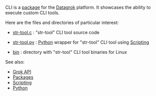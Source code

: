 CLI is a [package](https://datagrok.ai/help/develop/develop#packages) for the [Datagrok](https://datagrok.ai) platform.
It showcases the ability to execute custom CLI tools. 

Here are the files and directories of particular interest:

* [str-tool.c](https://github.com/datagrok-ai/public/blob/master/packages/CLI/src/str-tool.c)
  : "str-tool" CLI tool source code

* [str-tool.py](https://github.com/datagrok-ai/public/blob/master/packages/CLI/scripts/str-tool.py)
  : [Python](https://www.python.org/) wrapper for "str-tool" CLI tool using [Scripting](https://datagrok.ai/help/compute/scripting)
  
* [bin](https://github.com/datagrok-ai/public/blob/master/packages/CLI/bin)
  : directory with "str-tool" CLI tool binaries for Linux


See also: 
  * [Grok API](https://datagrok.ai/help/develop/grok-api)
  * [Packages](https://datagrok.ai/help/develop/develop#packages)
  * [Scripting](https://datagrok.ai/help/compute/scripting)
  * [Python](https://www.python.org/)
